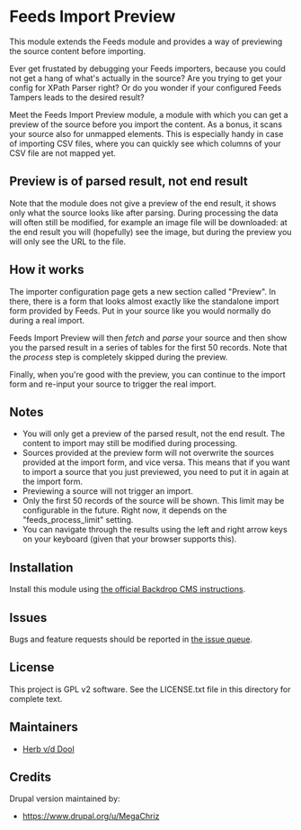 # Feeds Import Preview

This module extends the Feeds module and provides a way of previewing the source
content before importing.

Ever get frustated by debugging your Feeds importers, because you could not get
a hang of what's actually in the source? Are you trying to get your config for
XPath Parser right? Or do you wonder if your configured Feeds Tampers leads to
the desired result?

Meet the Feeds Import Preview module, a module with which you can get a preview
of the source before you import the content. As a bonus, it scans your source
also for unmapped elements. This is especially handy in case of importing CSV
files, where you can quickly see which columns of your CSV file are not mapped
yet.

## Preview is of parsed result, not end result

Note that the module does not give a preview of the end result, it shows only
what the source looks like after parsing. During processing the data will often
still be modified, for example an image file will be downloaded: at the end
result you will (hopefully) see the image, but during the preview you will only
see the URL to the file.

## How it works

The importer configuration page gets a new section called "Preview". In there,
there is a form that looks almost exactly like the standalone import form
provided by Feeds. Put in your source like you would normally do during a real
import.

Feeds Import Preview will then *fetch* and *parse* your source and then show you
the parsed result in a series of tables for the first 50 records. Note that the
*process* step is completely skipped during the preview.

Finally, when you're good with the preview, you can continue to the import form
and re-input your source to trigger the real import.

## Notes

* You will only get a preview of the parsed result, not the end result. The
  content to import may still be modified during processing.
* Sources provided at the preview form will not overwrite the sources provided
  at the import form, and vice versa. This means that if you want to import a
  source that you just previewed, you need to put it in again at the import
  form.
* Previewing a source will not trigger an import.
* Only the first 50 records of the source will be shown. This limit may be
  configurable in the future. Right now, it depends on the "feeds_process_limit"
  setting.
* You can navigate through the results using the left and right arrow keys on
  your keyboard (given that your browser supports this).

## Installation

Install this module using [the official Backdrop CMS instructions](https://docs.backdropcms.org/documentation/extend-with-modules).

## Issues

Bugs and feature requests should be reported in [the issue queue](https://github.com/backdrop-contrib/feedspreview/issues).

## License

This project is GPL v2 software. See the LICENSE.txt file in this directory for complete text.

## Maintainers

* [Herb v/d Dool](https://github.com/herbdool)

## Credits

Drupal version maintained by:

* <https://www.drupal.org/u/MegaChriz>
